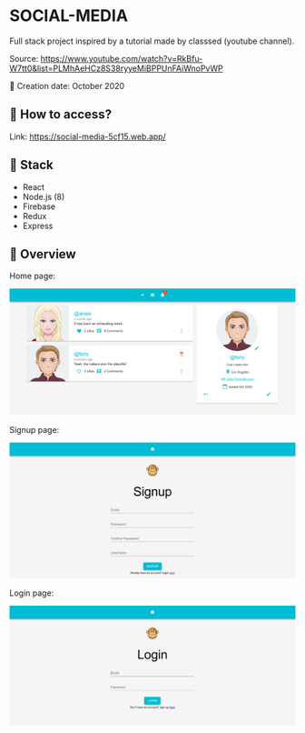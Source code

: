 # SOCIAL-MEDIA

Full stack project inspired by a tutorial made by classsed (youtube channel).

Source: https://www.youtube.com/watch?v=RkBfu-W7tt0&list=PLMhAeHCz8S38ryyeMiBPPUnFAiWnoPvWP

:date: Creation date: October 2020

## :rocket: How to access?

Link: https://social-media-5cf15.web.app/

## :wrench: Stack

- React
- Node.js (8)
- Firebase
- Redux
- Express

## :eyes: Overview

Home page:

![im_1](./screenshots/home.png)

Signup page:

![im_2](./screenshots/signup.png)

Login page:

![im_3](./screenshots/login.png)



